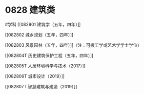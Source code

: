 # 0828 建筑类
#学科
[[082801 建筑学（五年，四年）]]

[[082802 城乡规划（五年，四年）]]

[[082803 风景园林（五年，四年）]]（注：可授工学或艺术学学士学位）

[[082804T 历史建筑保护工程（五年，四年）]]

[[082805T 人居环境科学与技术（2017）]]

[[082806T 城市设计（2019）]]

[[082807T 智慧建筑与建造（2019）]]